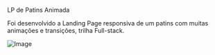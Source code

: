 LP de Patins Animada

Foi desenvolvido a Landing Page responsiva de um patins com muitas animações e transições, trilha Full-stack.

![Image](https://github.com/user-attachments/assets/acafe2be-c96f-43d5-abc9-5a89d23ee99a)
